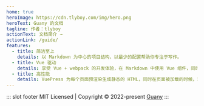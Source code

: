 ```yaml
---
home: true
heroImage: https://cdn.tlyboy.com/img/hero.png
heroText: Guany 的文档
tagline: 作者：tlyboy
actionText: 文档简介 →
actionLink: /guide/
features:
  - title: 简洁至上
    details: 以 Markdown 为中心的项目结构，以最少的配置帮助你专注于写作。
  - title: Vue 驱动
    details: 享受 Vue + webpack 的开发体验，在 Markdown 中使用 Vue 组件，同时可以使用 Vue 来开发自定义主题。
  - title: 高性能
    details: VuePress 为每个页面预渲染生成静态的 HTML，同时在页面被加载的时候，将作为 SPA 运行。
---
```


::: slot footer
MIT Licensed | Copyright © 2022-present [Guany](https://github.com/tlyboy)
:::
